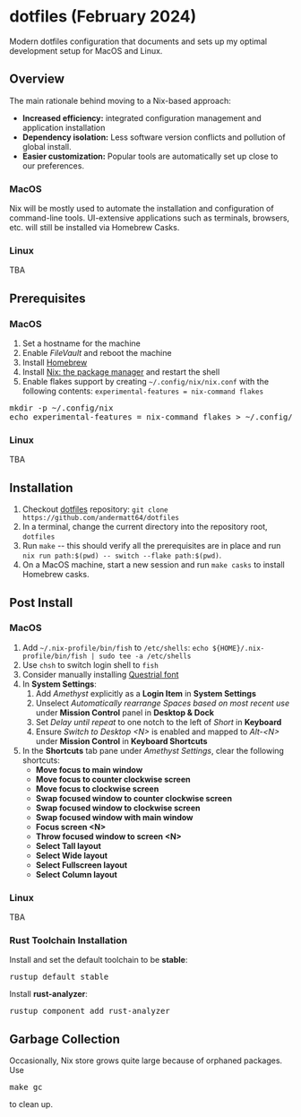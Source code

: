 # dotfiles (February 2024)
Modern dotfiles configuration that documents and sets up my optimal development setup for MacOS and Linux.

## Overview
The main rationale behind moving to a Nix-based approach:
* **Increased efficiency:** integrated configuration management and application installation
* **Dependency isolation:** Less software version conflicts and pollution of global install.
* **Easier customization:** Popular tools are automatically set up close to our preferences.

### MacOS
Nix will be mostly used to automate the installation and configuration of command-line tools. UI-extensive applications such as terminals, browsers, etc. will still be installed via Homebrew Casks. 

### Linux
TBA
 
## Prerequisites
### MacOS
1. Set a hostname for the machine
2. Enable *FileVault* and reboot the machine
3. Install [Homebrew](https://brew.sh)
4. Install [Nix: the package manager](https://nixos.org/download#nix-install-macos) and restart the shell
5. Enable flakes support by creating `~/.config/nix/nix.conf` with the following contents: `experimental-features = nix-command flakes`
<pre>
mkdir -p ~/.config/nix
echo experimental-features = nix-command flakes > ~/.config/nix/nix.conf
</pre>

### Linux
TBA

## Installation
1. Checkout [dotfiles](https://github.com/andermatt64/dotfiles) repository: `git clone https://github.com/andermatt64/dotfiles`
2. In a terminal, change the current directory into the repository root, `dotfiles`
3. Run `make` -- this should verify all the prerequisites are in place and run `nix run path:$(pwd) -- switch --flake path:$(pwd)`. 
4. On a MacOS machine, start a new session and run `make casks` to install Homebrew casks.

## Post Install
### MacOS
1. Add `~/.nix-profile/bin/fish` to `/etc/shells`: `echo ${HOME}/.nix-profile/bin/fish | sudo tee -a /etc/shells`
2. Use `chsh` to switch login shell to `fish`
3. Consider manually installing [Questrial font](https://fonts.google.com/specimen/Questrial)
4. In **System Settings**:
    1. Add *Amethyst* explicitly as a **Login Item** in **System Settings**
    2. Unselect *Automatically rearrange Spaces based on most recent use* under **Mission Control** panel in **Desktop & Dock**
    3. Set *Delay until repeat* to one notch to the left of *Short* in **Keyboard**
    4. Ensure *Switch to Desktop &lt;N&gt;* is enabled and mapped to *Alt-&lt;N&gt;* under **Mission Control** in **Keyboard Shortcuts** 
5. In the **Shortcuts** tab pane under *Amethyst Settings*, clear the following shortcuts:
    * **Move focus to main window**
    * **Move focus to counter clockwise screen**
    * **Move focus to clockwise screen**
    * **Swap focused window to counter clockwise screen**
    * **Swap focused window to clockwise screen**
    * **Swap focused window with main window**
    * **Focus screen &lt;N&gt;**
    * **Throw focused window to screen &lt;N&gt;**
    * **Select Tall layout**
    * **Select Wide layout**
    * **Select Fullscreen layout**
    * **Select Column layout**

### Linux
TBA

### Rust Toolchain Installation
Install and set the default toolchain to be **stable**:
<pre>
rustup default stable
</pre>

Install **rust-analyzer**:
<pre>
rustup component add rust-analyzer
</pre>

## Garbage Collection
Occasionally, Nix store grows quite large because of orphaned packages. Use
<pre>
make gc
</pre>
to clean up.
